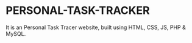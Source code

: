 # PERSONAL-TASK-TRACKER
It is an Personal Task Tracer website, built using HTML, CSS, JS, PHP &amp; MySQL.
